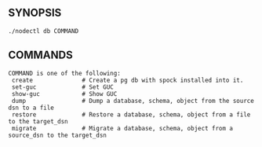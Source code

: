 ## SYNOPSIS
    ./nodectl db COMMAND
 
## COMMANDS
    COMMAND is one of the following:
     create              # Create a pg db with spock installed into it.
     set-guc             # Set GUC
     show-guc            # Show GUC
     dump                # Dump a database, schema, object from the source dsn to a file
     restore             # Restore a database, schema, object from a file to the target_dsn
     migrate             # Migrate a database, schema, object from a source_dsn to the target_dsn
